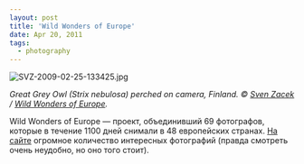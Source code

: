 ```yaml
---
layout: post
title: 'Wild Wonders of Europe'
date: Apr 20, 2011
tags:
  - photography
---
```


![SVZ-2009-02-25-133425.jpg](upload://SVZ-2009-02-25-133425.jpg)

*Great Grey Owl (Strix nebulosa) perched on camera, Finland. © [Sven Zacek](http://www.wild-wonders.com/gallery_display.asp?gallery=ZacekSven_Finland) / [Wild Wonders of Europe](http://www.wild-wonders.com/).*

Wild Wonders of Europe — проект, объединивший 69 фотографов, которые в течение 1100 дней снимали в 48 европейских странах. [На сайте](http://www.wild-wonders.com/galleries.asp) огромное количество интересных фотографий (правда смотреть очень неудобно, но оно того стоит).
